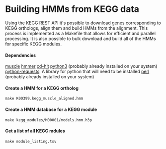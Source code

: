 # Building HMMs from KEGG data
Using the KEGG REST API it's possible to download genes corresponding
to KEGG orthologs, align them and build HMMs from the alignment. This
process is implemented as a Makefile that allows for efficient and
parallel processing. It is also possible to bulk download and build all
of the HMMs for specific KEGG modules.

#### Dependencies
[muscle](https://www.drive5.com/muscle/)
[hmmer](http://hmmer.org)
[cd-hit](https://github.com/weizhongli/cdhit/releases)
[python3](https://www.python.org/) (probably already installed on your system)
[python-requests](http://docs.python-requests.org/en/master/): A library for python that will need to be installed
[perl](http://www.perl.org/) (probably already installed on your system)

#### Create a HMM for a KEGG ortholog
```
make K00399.kegg_muscle_aligned.hmm
```

#### Create a HMM database for a KEGG module
```
make kegg_modules/M00001/models.hmm.h3p
```

#### Get a list of all KEGG mdules
```
make module_listing.tsv
```

